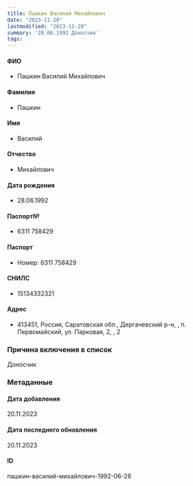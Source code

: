 ```yaml
---
title: Пашкин Василий Михайлович
date: "2023-11-20"
lastmodified: "2023-11-20"
summary: '28.06.1992 Доносчик'
tags: 
---
```

<!--# pp2-->
<!--## Фигурант-->
<!--### Личные данные-->
#### ФИО
- Пашкин Василий Михайлович
#### Фамилия
- Пашкин
#### Имя
- Василий
#### Отчество
- Михайлович
#### Дата рождения
- 28.06.1992
#### Паспорт№
- 6311 758429
#### Паспорт
- Номер: 6311 758429
#### СНИЛС
- 15134332321
#### Адрес
- 413451, Россия, Саратовская обл., Дергачевский р-н, , п. Первомайский, ул. Парковая, 2, , 2
### Причина включения в список
Доносчик
### Метаданные
#### Дата добавления
20.11.2023
#### Дата последнего обновления
20.11.2023
#### ID
пашкин-василий-михайлович-1992-06-28
<!--## END;-->
